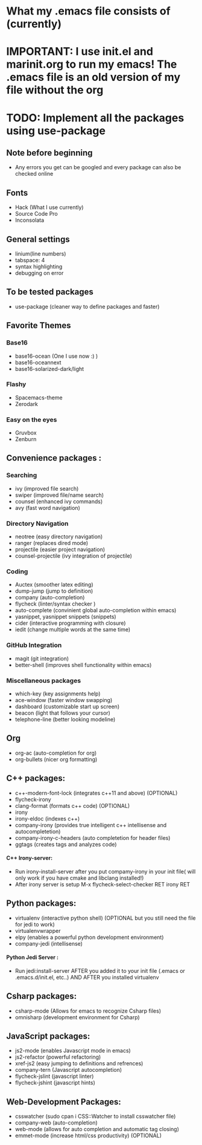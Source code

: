 # What my .emacs file consists of (currently)

# IMPORTANT: I use init.el and marinit.org to run my emacs! The .emacs file is an old version of my file without the org 
# TODO: Implement all the packages using use-package 

## Note before beginning
- Any errors you get can be googled and every package can also be checked online 

## Fonts
- Hack (What I use currently)
- Source Code Pro
- Inconsolata

## General settings 
- linium(line numbers) 
- tabspace: 4 
- syntax highlighting
- debugging on error 

## To be tested packages
- use-package (cleaner way to define packages and faster)

## Favorite Themes

### Base16 
- base16-ocean (One I use now :) )
- base16-oceannext
- base16-solarized-dark/light 

### Flashy    
- Spacemacs-theme
- Zerodark

### Easy on the eyes
- Gruvbox
- Zenburn

## Convenience packages :

### Searching 
- ivy (improved file search)
- swiper (improved file/name search)
- counsel (enhanced ivy commands)
- avy (fast word navigation)

### Directory Navigation
- neotree (easy directory navigation)
- ranger (replaces dired mode)
- projectile (easier project navigation)
- counsel-projectile (ivy integration of projectile)

### Coding
- Auctex (smoother latex editing)
- dump-jump (jump to definition) 
- company (auto-completion)
- flycheck (linter/syntax checker ) 
- auto-complete (convinient global auto-completion within emacs)
- yasnippet, yasnippet snippets (snippets)
- cider (interactive programming with closure)
- iedit (change multiple words at the same time)

### GitHub Integration 
- magit (git integration)
- better-shell (improves shell functionality within emacs)

### Miscellaneous packages
- which-key (key assignments help)
- ace-window (faster window swapping)
- dashboard (customizable start up screen)
- beacon (light that follows your cursor)
- telephone-line (better looking modeline)

## Org
- org-ac (auto-completion for org)
- org-bullets (nicer org formatting)

## C++ packages: 
- c++-modern-font-lock (integrates c++11 and above) (OPTIONAL)
- flycheck-irony 
- clang-format (formats c++ code) (OPTIONAL)
- irony
- irony-eldoc (indexes c++)
- company-irony (provides true intelligent c++ intellisense and autocompletetion)
- company-irony-c-headers (auto completetion for header files)
- ggtags (creates tags and analyzes code)
#### C++ Irony-server:
- Run irony-install-server after you put compamy-irony in your init file( will only work if you have cmake and libclang installed!)
- After irony server is setup M-x flycheck-select-checker RET irony RET

## Python packages: 
- virtualenv (interactive python shell) (OPTIONAL but you still need the file for jedi to work)
- virtualenvwrapper
- elpy (enables a powerful python development environment)
- company-jedi (intellisense)
#### Python Jedi Server :
- Run jedi:install-server AFTER you added it to your init file (.emacs or .emacs.d/init.el, etc..) AND AFTER you installed virtualenv

## Csharp packages:
- csharp-mode (Allows for emacs to recognize Csharp files)
- omnisharp (development environment for Csharp)

## JavaScript packages:
- js2-mode (enables Javascript mode in emacs)
- js2-refactor (powerful refactoring)
- xref-js2 (easy jumping to definitions and refrences)
- company-tern (Javascript autocompletion)
- flycheck-jslint (javascript linter)
- flycheck-jshint (javascript hints)

## Web-Development Packages:
- csswatcher (sudo cpan i CSS::Watcher to install csswatcher file)
- company-web (auto-completion)
- web-mode (allows for auto completion and automatic tag closing) 
- emmet-mode (increase html/css productivity) (OPTIONAL)
